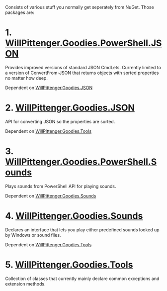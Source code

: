 Consists of various stuff you normally get seperately from NuGet.  Those packages are:

# 1. [WillPittenger.Goodies.PowerShell.JSON](https://www.nuget.org/packages/WillPittenger.Goodies.PowerShell.JSON/)
Provides improved versions of standard JSON CmdLets.  Currently limited to a version of ConvertFrom-JSON that returns objects with sorted properties no matter how deep.

Dependent on [WillPittenger.Goodies.JSON](https://www.nuget.org/packages/WillPittenger.Goodies.JSON/)
  
# 2. [WillPittenger.Goodies.JSON](https://www.nuget.org/packages/WillPittenger.Goodies.JSON/)
API for converting JSON so the properties are sorted.

Dependent on [WillPittenger.Goodies.Tools](https://www.nuget.org/packages/WillPittenger.Goodies.Tools/)

# 3. [WillPittenger.Goodies.PowerShell.Sounds](https://www.nuget.org/packages/WillPittenger.Goodies.PowerShell.Sounds/)
Plays sounds from PowerShell API for playing sounds.

Dependent on [WillPittenger.Goodies.Sounds](https://www.nuget.org/packages/WillPittenger.Goodies.Sounds/)

# 4. [WillPittenger.Goodies.Sounds](https://www.nuget.org/packages/WillPittenger.Goodies.Sounds/)
Declares an interface that lets you play either predefined sounds looked up by Windows or sound files.

Dependent on [WillPittenger.Goodies.Tools](https://www.nuget.org/packages/WillPittenger.Goodies.Tools/)

# 5. [WillPittenger.Goodies.Tools](https://www.nuget.org/packages/WillPittenger.Goodies.Tools/)
Collection of classes that currently mainly declare common exceptions and extension methods.

